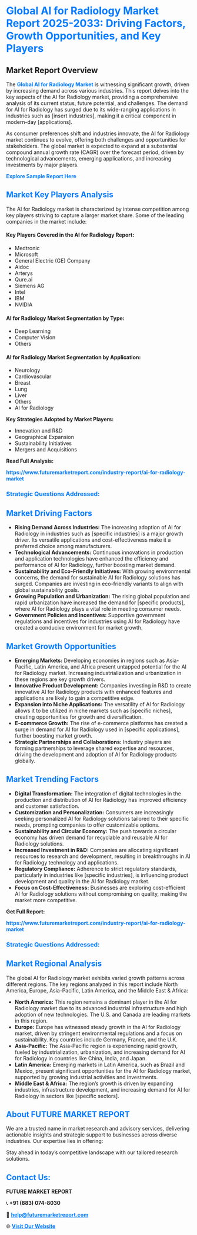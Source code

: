 <h1 style="color: #007BFF;">Global AI for Radiology Market Report 2025-2033: Driving Factors, Growth Opportunities, and Key Players</h1>

<section id="overview">
<h2>Market Report Overview</h2>
<p>The <a href="https://www.futuremarketreport.com/industry-report/ai-for-radiology-market" style="color: #007BFF; text-decoration: none;"><strong>Global AI for Radiology Market</strong></a> is witnessing significant growth, driven by increasing demand across various industries. This report delves into the key aspects of the AI for Radiology market, providing a comprehensive analysis of its current status, future potential, and challenges. The demand for AI for Radiology has surged due to its wide-ranging applications in industries such as [insert industries], making it a critical component in modern-day [applications].</p>
<p>As consumer preferences shift and industries innovate, the AI for Radiology market continues to evolve, offering both challenges and opportunities for stakeholders. The global market is expected to expand at a substantial compound annual growth rate (CAGR) over the forecast period, driven by technological advancements, emerging applications, and increasing investments by major players.</p>
</section>

<section id="overview">
<p><a href="https://www.futuremarketreport.com/request-sample/reportId=120628" style="color: #007BFF; text-decoration: none;"><strong>Explore Sample Report Here</strong></a></p>
</section>

<section id="key-players">
<h2 style="color: #007BFF;">Market Key Players Analysis</h2>
<p>The AI for Radiology market is characterized by intense competition among key players striving to capture a larger market share. Some of the leading companies in the market include:</p>
<h4>Key Players Covered in the AI for Radiology Report:</h4>
<ul><li>Medtronic</li><li>Microsoft</li><li>General Electric (GE) Company</li><li>Aidoc</li><li>Arterys</li><li>Qure.ai</li><li>Siemens AG</li><li>Intel</li><li>IBM</li><li>NVIDIA</li></ul>
<h4>AI for Radiology Market Segmentation by Type:</h4>
<ul><li>Deep Learning</li><li>Computer Vision</li><li>Others</li></ul>

<h4>AI for Radiology Market Segmentation by Application:</h4>
<ul><li>Neurology</li><li>Cardiovascular</li><li>Breast</li><li>Lung</li><li>Liver</li><li>Others</li><li>AI for Radiology</li></ul>
<p><strong>Key Strategies Adopted by Market Players:</strong></p>
<ul>
<li>Innovation and R&D</li>
<li>Geographical Expansion</li>
<li>Sustainability Initiatives</li>
<li>Mergers and Acquisitions</li>
</ul>
</section>

<section>
<p><strong>Read Full Analysis: </strong></p><a href="https://www.futuremarketreport.com/industry-report/ai-for-radiology-market" style="color: #007BFF; text-decoration: none;"><strong>https://www.futuremarketreport.com/industry-report/ai-for-radiology-market</strong></a>
<h3 style="color: #007BFF;">Strategic Questions Addressed:</h3>
</section>

<section id="driving-factors">
<h2 style="color: #007BFF;">Market Driving Factors</h2>
<ul>
<li><strong>Rising Demand Across Industries:</strong> The increasing adoption of AI for Radiology in industries such as [specific industries] is a major growth driver. Its versatile applications and cost-effectiveness make it a preferred choice among manufacturers.</li>
<li><strong>Technological Advancements:</strong> Continuous innovations in production and application technologies have enhanced the efficiency and performance of AI for Radiology, further boosting market demand.</li>
<li><strong>Sustainability and Eco-Friendly Initiatives:</strong> With growing environmental concerns, the demand for sustainable AI for Radiology solutions has surged. Companies are investing in eco-friendly variants to align with global sustainability goals.</li>
<li><strong>Growing Population and Urbanization:</strong> The rising global population and rapid urbanization have increased the demand for [specific products], where AI for Radiology plays a vital role in meeting consumer needs.</li>
<li><strong>Government Policies and Incentives:</strong> Supportive government regulations and incentives for industries using AI for Radiology have created a conducive environment for market growth.</li>
</ul>
</section>

<section id="growth-opportunities">
<h2 style="color: #007BFF;">Market Growth Opportunities</h2>
<ul>
<li><strong>Emerging Markets:</strong> Developing economies in regions such as Asia-Pacific, Latin America, and Africa present untapped potential for the AI for Radiology market. Increasing industrialization and urbanization in these regions are key growth drivers.</li>
<li><strong>Innovative Product Development:</strong> Companies investing in R&D to create innovative AI for Radiology products with enhanced features and applications are likely to gain a competitive edge.</li>
<li><strong>Expansion into Niche Applications:</strong> The versatility of AI for Radiology allows it to be utilized in niche markets such as [specific niches], creating opportunities for growth and diversification.</li>
<li><strong>E-commerce Growth:</strong> The rise of e-commerce platforms has created a surge in demand for AI for Radiology used in [specific applications], further boosting market growth.</li>
<li><strong>Strategic Partnerships and Collaborations:</strong> Industry players are forming partnerships to leverage shared expertise and resources, driving the development and adoption of AI for Radiology products globally.</li>
</ul>
</section>

<section id="trending-factors">
<h2 style="color: #007BFF;">Market Trending Factors</h2>
<ul>
<li><strong>Digital Transformation:</strong> The integration of digital technologies in the production and distribution of AI for Radiology has improved efficiency and customer satisfaction.</li>
<li><strong>Customization and Personalization:</strong> Consumers are increasingly seeking personalized AI for Radiology solutions tailored to their specific needs, prompting companies to offer customizable options.</li>
<li><strong>Sustainability and Circular Economy:</strong> The push towards a circular economy has driven demand for recyclable and reusable AI for Radiology solutions.</li>
<li><strong>Increased Investment in R&D:</strong> Companies are allocating significant resources to research and development, resulting in breakthroughs in AI for Radiology technology and applications.</li>
<li><strong>Regulatory Compliance:</strong> Adherence to strict regulatory standards, particularly in industries like [specific industries], is influencing product development and quality in the AI for Radiology market.</li>
<li><strong>Focus on Cost-Effectiveness:</strong> Businesses are exploring cost-efficient AI for Radiology solutions without compromising on quality, making the market more competitive.</li>
</ul>
</section>

<section>
<p><strong>Get Full Report: </strong></p><a href="https://www.futuremarketreport.com/industry-report/ai-for-radiology-market" style="color: #007BFF; text-decoration: none;"><strong>https://www.futuremarketreport.com/industry-report/ai-for-radiology-market</strong></a>
<h3 style="color: #007BFF;">Strategic Questions Addressed:</h3>
</section>


<section id="regional-analysis">
<h2 style="color: #007BFF;">Market Regional Analysis</h2>
<p>The global AI for Radiology market exhibits varied growth patterns across different regions. The key regions analyzed in this report include North America, Europe, Asia-Pacific, Latin America, and the Middle East & Africa:</p>
<ul>
<li><strong>North America:</strong> This region remains a dominant player in the AI for Radiology market due to its advanced industrial infrastructure and high adoption of new technologies. The U.S. and Canada are leading markets in this region.</li>
<li><strong>Europe:</strong> Europe has witnessed steady growth in the AI for Radiology market, driven by stringent environmental regulations and a focus on sustainability. Key countries include Germany, France, and the U.K.</li>
<li><strong>Asia-Pacific:</strong> The Asia-Pacific region is experiencing rapid growth, fueled by industrialization, urbanization, and increasing demand for AI for Radiology in countries like China, India, and Japan.</li>
<li><strong>Latin America:</strong> Emerging markets in Latin America, such as Brazil and Mexico, present significant opportunities for the AI for Radiology market, supported by growing industrial activities and investments.</li>
<li><strong>Middle East & Africa:</strong> The region’s growth is driven by expanding industries, infrastructure development, and increasing demand for AI for Radiology in sectors like [specific sectors].</li>
</ul>
</section>

<footer>
<h2 style="color: #007BFF;">About FUTURE MARKET REPORT</h2>
<p>We are a trusted name in market research and advisory services, delivering actionable insights and strategic support to businesses across diverse industries. Our expertise lies in offering:</p>

<p>Stay ahead in today’s competitive landscape with our tailored research solutions.</p>

<h2 style="color: #007BFF;">Contact Us:</h2>
<p><strong>FUTURE MARKET REPORT</strong></p>
<p>📞 <strong>+91 (883) 074-8030</strong></p>
<p>📧 <strong><a href="mailto:help@futuremarketreport.com" style="color: #007BFF;">help@futuremarketreport.com</a></strong></p>
<p>🌐 <strong><a href="https://www.futuremarketreport.com/" style="color: #007BFF;">Visit Our Website</a></strong></p>
</footer>